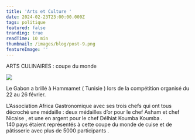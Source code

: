 ```yaml
---
title: 'Arts et Culture '
date: 2024-02-23T23:00:00.000Z
tags: politique
featured: false
tranding: true
readTime: 10 min
thumbnail: /images/blog/post-9.png
featureImage: ''
---
```


ARTS CULINAIRES : coupe du monde

![](/7EF6A600-C6AE-4605-AD29-0C55E200D1B8.jpeg)

Le Gabon a brillé à Hammamet ( Tunisie ) lors de la compétition organisé du 22 au 26 février.

L’Association Africa Gastronomique avec ses trois chefs qui ont tous décroché une médaille : deux médailles d’or pour le chef Asham et chef Nicaise , et une en argent pour le chef Délhiat Koumba Koumba . \
140 pays étaient représentés à cette coupe du monde de cuise et de pâtisserie avec plus de 5000 participants .
